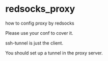 # redsocks_proxy
how to config proxy by redsocks

Please use your conf to cover it.

ssh-tunnel is just the client.

You should set up a tunnel in the proxy server.
